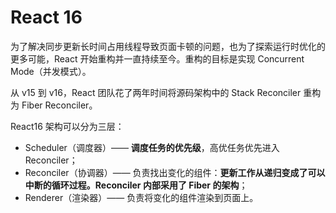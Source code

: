 # React 16

为了解决同步更新长时间占用线程导致页面卡顿的问题，也为了探索运行时优化的更多可能，React 开始重构并一直持续至今。重构的目标是实现 Concurrent Mode（并发模式）。

从 v15 到 v16，React 团队花了两年时间将源码架构中的 Stack Reconciler 重构为 Fiber Reconciler。

React16 架构可以分为三层：

- Scheduler（调度器）—— **调度任务的优先级**，高优任务优先进入 Reconciler；
- Reconciler（协调器）—— 负责找出变化的组件：**更新工作从递归变成了可以中断的循环过程。Reconciler 内部采用了 Fiber 的架构**；
- Renderer（渲染器）—— 负责将变化的组件渲染到页面上。
